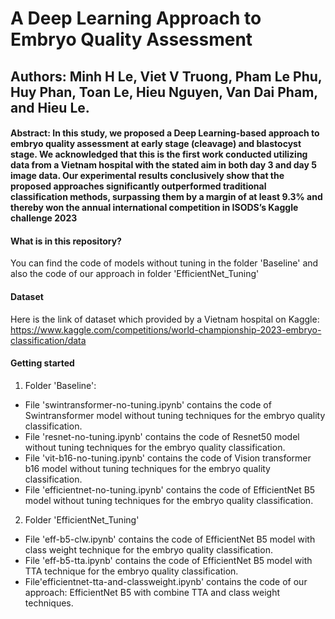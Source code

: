 # A Deep Learning Approach to Embryo Quality Assessment
## Authors: Minh H Le, Viet V Truong, Pham Le Phu, Huy Phan, Toan Le, Hieu Nguyen, Van Dai Pham, and Hieu Le.
#### Abstract: In this study, we proposed a Deep Learning-based approach to embryo quality assessment at early stage (cleavage) and blastocyst stage. We acknowledged that this is the first work conducted utilizing data from a Vietnam hospital with the stated aim in both day 3 and day 5 image data. Our experimental results conclusively show that the proposed approaches significantly outperformed traditional classification methods, surpassing them by a margin of at least 9.3% and thereby won the annual international competition in ISODS’s Kaggle challenge 2023 
#### What is in this repository?
You can find the code of models without tuning in the folder 'Baseline' and also the code of our approach in folder 'EfficientNet_Tuning'
#### Dataset
Here is the link of dataset which provided by a Vietnam hospital on Kaggle: https://www.kaggle.com/competitions/world-championship-2023-embryo-classification/data
#### Getting started
1. Folder 'Baseline':
- File 'swintransformer-no-tuning.ipynb' contains the code of Swintransformer model without tuning techniques for the embryo quality classification.
- File 'resnet-no-tuning.ipynb' contains the code of Resnet50 model without tuning techniques for the embryo quality classification.
- File 'vit-b16-no-tuning.ipynb' contains the code of Vision transformer b16 model without tuning techniques for the embryo quality classification.
- File 'efficientnet-no-tuning.ipynb' contains the code of EfficientNet B5 model without tuning techniques for the embryo quality classification.
2. Folder 'EfficientNet_Tuning'
- File 'eff-b5-clw.ipynb' contains the code of EfficientNet B5 model with class weight technique for the embryo quality classification.
- File 'eff-b5-tta.ipynb' contains the code of EfficientNet B5 model with TTA technique for the embryo quality classification.
- File'efficientnet-tta-and-classweight.ipynb' contains the code of our approach: EfficientNet B5 with combine TTA and class weight techniques.

